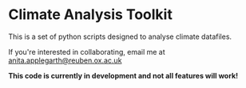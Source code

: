 # Climate Analysis Toolkit

This is a set of python scripts designed to analyse climate datafiles.

If you're interested in collaborating, email me at anita.applegarth@reuben.ox.ac.uk

**This code is currently in development and not all features will work!**

